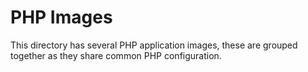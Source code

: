 # PHP Images

This directory has several PHP application images, these are grouped together as they share common PHP configuration.
